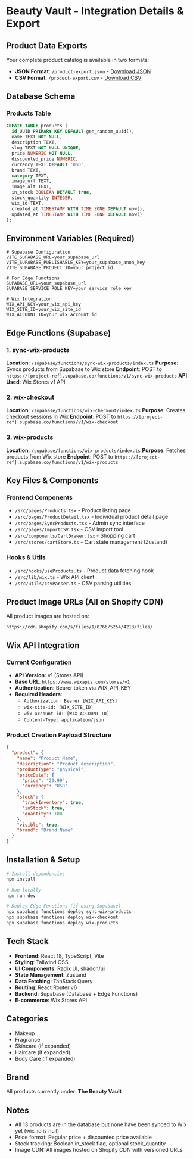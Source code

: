 # Beauty Vault - Integration Details & Export

## Product Data Exports

Your complete product catalog is available in two formats:

- **JSON Format**: `/product-export.json` - [Download JSON](./product-export.json)
- **CSV Format**: `/product-export.csv` - [Download CSV](./product-export.csv)

## Database Schema

### Products Table
```sql
CREATE TABLE products (
  id UUID PRIMARY KEY DEFAULT gen_random_uuid(),
  name TEXT NOT NULL,
  description TEXT,
  slug TEXT NOT NULL UNIQUE,
  price NUMERIC NOT NULL,
  discounted_price NUMERIC,
  currency TEXT DEFAULT 'USD',
  brand TEXT,
  category TEXT,
  image_url TEXT,
  image_alt TEXT,
  in_stock BOOLEAN DEFAULT true,
  stock_quantity INTEGER,
  wix_id TEXT,
  created_at TIMESTAMP WITH TIME ZONE DEFAULT now(),
  updated_at TIMESTAMP WITH TIME ZONE DEFAULT now()
);
```

## Environment Variables (Required)

```env
# Supabase Configuration
VITE_SUPABASE_URL=your_supabase_url
VITE_SUPABASE_PUBLISHABLE_KEY=your_supabase_anon_key
VITE_SUPABASE_PROJECT_ID=your_project_id

# For Edge Functions
SUPABASE_URL=your_supabase_url
SUPABASE_SERVICE_ROLE_KEY=your_service_role_key

# Wix Integration
WIX_API_KEY=your_wix_api_key
WIX_SITE_ID=your_wix_site_id
WIX_ACCOUNT_ID=your_wix_account_id
```

## Edge Functions (Supabase)

### 1. sync-wix-products
**Location**: `/supabase/functions/sync-wix-products/index.ts`
**Purpose**: Syncs products from Supabase to Wix store
**Endpoint**: POST to `https://[project-ref].supabase.co/functions/v1/sync-wix-products`
**API Used**: Wix Stores v1 API

### 2. wix-checkout  
**Location**: `/supabase/functions/wix-checkout/index.ts`
**Purpose**: Creates checkout sessions in Wix
**Endpoint**: POST to `https://[project-ref].supabase.co/functions/v1/wix-checkout`

### 3. wix-products
**Location**: `/supabase/functions/wix-products/index.ts`
**Purpose**: Fetches products from Wix store
**Endpoint**: POST to `https://[project-ref].supabase.co/functions/v1/wix-products`

## Key Files & Components

### Frontend Components
- `/src/pages/Products.tsx` - Product listing page
- `/src/pages/ProductDetail.tsx` - Individual product detail page
- `/src/pages/SyncProducts.tsx` - Admin sync interface
- `/src/pages/ImportCSV.tsx` - CSV import tool
- `/src/components/CartDrawer.tsx` - Shopping cart
- `/src/stores/cartStore.ts` - Cart state management (Zustand)

### Hooks & Utils
- `/src/hooks/useProducts.ts` - Product data fetching hook
- `/src/lib/wix.ts` - Wix API client
- `/src/utils/csvParser.ts` - CSV parsing utilities

## Product Image URLs (All on Shopify CDN)

All product images are hosted on:
```
https://cdn.shopify.com/s/files/1/0766/5254/4213/files/
```

## Wix API Integration

### Current Configuration
- **API Version**: v1 (Stores API)
- **Base URL**: `https://www.wixapis.com/stores/v1`
- **Authentication**: Bearer token via WIX_API_KEY
- **Required Headers**: 
  - `Authorization: Bearer [WIX_API_KEY]`
  - `wix-site-id: [WIX_SITE_ID]`
  - `wix-account-id: [WIX_ACCOUNT_ID]`
  - `Content-Type: application/json`

### Product Creation Payload Structure
```json
{
  "product": {
    "name": "Product Name",
    "description": "Product description",
    "productType": "physical",
    "priceData": {
      "price": "29.99",
      "currency": "USD"
    },
    "stock": {
      "trackInventory": true,
      "inStock": true,
      "quantity": 100
    },
    "visible": true,
    "brand": "Brand Name"
  }
}
```

## Installation & Setup

```bash
# Install dependencies
npm install

# Run locally
npm run dev

# Deploy Edge Functions (if using Supabase)
npx supabase functions deploy sync-wix-products
npx supabase functions deploy wix-checkout
npx supabase functions deploy wix-products
```

## Tech Stack

- **Frontend**: React 18, TypeScript, Vite
- **Styling**: Tailwind CSS
- **UI Components**: Radix UI, shadcn/ui
- **State Management**: Zustand
- **Data Fetching**: TanStack Query
- **Routing**: React Router v6
- **Backend**: Supabase (Database + Edge Functions)
- **E-commerce**: Wix Stores API

## Categories

- Makeup
- Fragrance
- Skincare (if expanded)
- Haircare (if expanded)
- Body Care (if expanded)

## Brand

All products currently under: **The Beauty Vault**

## Notes

- All 13 products are in the database but none have been synced to Wix yet (wix_id is null)
- Price format: Regular price + discounted price available
- Stock tracking: Boolean in_stock flag, optional stock_quantity
- Image CDN: All images hosted on Shopify CDN with versioned URLs
